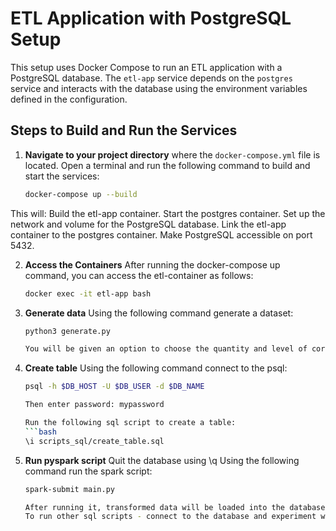 # ETL Application with PostgreSQL Setup

This setup uses Docker Compose to run an ETL application with a PostgreSQL database. The `etl-app` service depends on the `postgres` service and interacts with the database using the environment variables defined in the configuration.

## Steps to Build and Run the Services

1. **Navigate to your project directory** where the `docker-compose.yml` file is located. Open a terminal and run the following command to build and start the services:

    ```bash
    docker-compose up --build

This will:
Build the etl-app container.
Start the postgres container.
Set up the network and volume for the PostgreSQL database.
Link the etl-app container to the postgres container.
Make PostgreSQL accessible on port 5432.


2. **Access the Containers**
After running the docker-compose up command, you can access the etl-container as follows:
    ```bash
    docker exec -it etl-app bash

3. **Generate data**
Using the following command generate a dataset:
    ```bash
    python3 generate.py

    You will be given an option to choose the quantity and level of corruption or leave default values


4. **Create table**
Using the following command connect to the psql:
    ```bash
    psql -h $DB_HOST -U $DB_USER -d $DB_NAME

    Then enter password: mypassword

    Run the following sql script to create a table:
    ```bash
    \i scripts_sql/create_table.sql


5. **Run pyspark script**
    Quit the database using \q
    Using the following command run the spark script:
    ```bash
    spark-submit main.py

    After running it, transformed data will be loaded into the database.
    To run other sql scripts - connect to the database and experiment with data